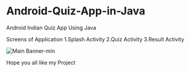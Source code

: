 # Android-Quiz-App-in-Java
Android Indian Quiz App Using Java

Screens of Application
1.Splash Activity
2.Quiz Activity
3.Result Activity

![Main Banner-min](https://user-images.githubusercontent.com/71177645/116781098-57d40700-aa9e-11eb-8d04-f483aa564df9.jpg)

Hope you all like my Project
